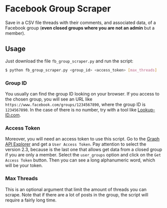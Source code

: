 # Facebook Group Scraper
Save in a CSV file threads with their comments, and associated data, of a Facebook group (**even closed groups where you are not an admin** but a member).

## Usage
Just download the file `fb_group_scraper.py` and run the script:
```sh
$ python fb_group_scraper.py <group_id> <access_token> [max_threads]
```

### Group ID
You usually can find the group ID looking on your browser. If you access to the chosen group, you will see an URL like `https://www.facebook.com/groups/1234567890`, where the group ID is `1234567890`. In the case of there is no number, try with a tool like [Lookup-ID.com](https://lookup-id.com).

### Access Token
Moreover, you will need an access token to use this script. Go to the [Graph API Explorer](https://developers.facebook.com/tools/explorer) and get a `User Access Token`. Pay attention to select the version 2.3, because is the last one that allows get data from a closed group if you are only a member. Select the `user_groups` option and click on the `Get Access Token` button. Then you can see a long alphanumeric word, which will be your token.

### Max Threads
This is an optional argument that limit the amount of threads you can scrape. Note that if there are a lot of posts in the group, the script will require a fairly long time.
